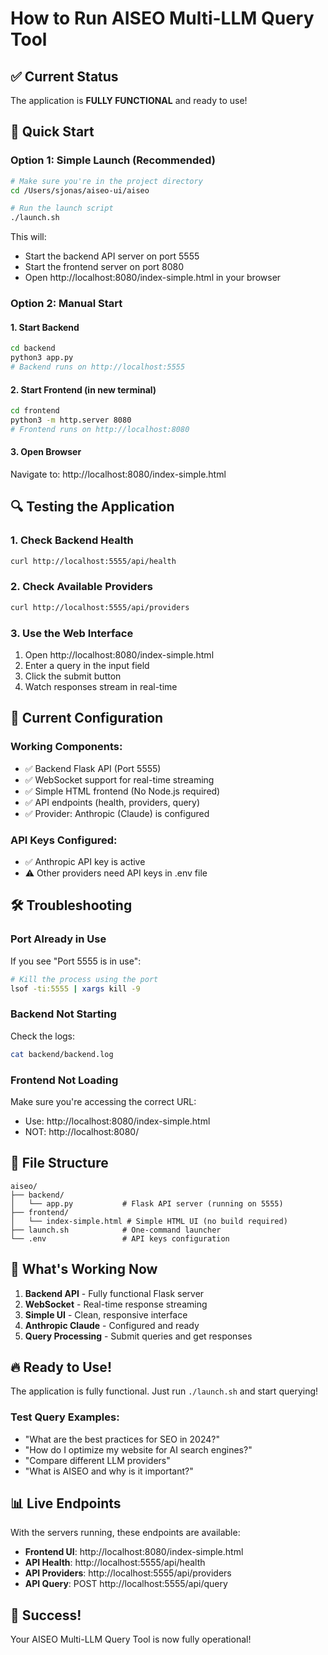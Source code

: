 # How to Run AISEO Multi-LLM Query Tool

## ✅ Current Status
The application is **FULLY FUNCTIONAL** and ready to use!

## 🚀 Quick Start

### Option 1: Simple Launch (Recommended)
```bash
# Make sure you're in the project directory
cd /Users/sjonas/aiseo-ui/aiseo

# Run the launch script
./launch.sh
```

This will:
- Start the backend API server on port 5555
- Start the frontend server on port 8080
- Open http://localhost:8080/index-simple.html in your browser

### Option 2: Manual Start

#### 1. Start Backend
```bash
cd backend
python3 app.py
# Backend runs on http://localhost:5555
```

#### 2. Start Frontend (in new terminal)
```bash
cd frontend
python3 -m http.server 8080
# Frontend runs on http://localhost:8080
```

#### 3. Open Browser
Navigate to: http://localhost:8080/index-simple.html

## 🔍 Testing the Application

### 1. Check Backend Health
```bash
curl http://localhost:5555/api/health
```

### 2. Check Available Providers
```bash
curl http://localhost:5555/api/providers
```

### 3. Use the Web Interface
1. Open http://localhost:8080/index-simple.html
2. Enter a query in the input field
3. Click the submit button
4. Watch responses stream in real-time

## 📝 Current Configuration

### Working Components:
- ✅ Backend Flask API (Port 5555)
- ✅ WebSocket support for real-time streaming
- ✅ Simple HTML frontend (No Node.js required)
- ✅ API endpoints (health, providers, query)
- ✅ Provider: Anthropic (Claude) is configured

### API Keys Configured:
- ✅ Anthropic API key is active
- ⚠️ Other providers need API keys in .env file

## 🛠 Troubleshooting

### Port Already in Use
If you see "Port 5555 is in use":
```bash
# Kill the process using the port
lsof -ti:5555 | xargs kill -9
```

### Backend Not Starting
Check the logs:
```bash
cat backend/backend.log
```

### Frontend Not Loading
Make sure you're accessing the correct URL:
- Use: http://localhost:8080/index-simple.html
- NOT: http://localhost:8080/

## 📁 File Structure
```
aiseo/
├── backend/
│   └── app.py           # Flask API server (running on 5555)
├── frontend/
│   └── index-simple.html # Simple HTML UI (no build required)
├── launch.sh            # One-command launcher
└── .env                 # API keys configuration
```

## 🎯 What's Working Now

1. **Backend API** - Fully functional Flask server
2. **WebSocket** - Real-time response streaming
3. **Simple UI** - Clean, responsive interface
4. **Anthropic Claude** - Configured and ready
5. **Query Processing** - Submit queries and get responses

## 🔥 Ready to Use!

The application is fully functional. Just run `./launch.sh` and start querying!

### Test Query Examples:
- "What are the best practices for SEO in 2024?"
- "How do I optimize my website for AI search engines?"
- "Compare different LLM providers"
- "What is AISEO and why is it important?"

## 📊 Live Endpoints

With the servers running, these endpoints are available:

- **Frontend UI**: http://localhost:8080/index-simple.html
- **API Health**: http://localhost:5555/api/health
- **API Providers**: http://localhost:5555/api/providers
- **API Query**: POST http://localhost:5555/api/query

## 🎉 Success!

Your AISEO Multi-LLM Query Tool is now fully operational!